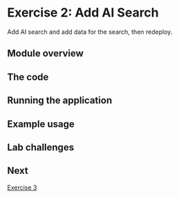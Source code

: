 # Exercise 2: Add AI Search

Add AI search and add data for the search, then redeploy. 

## Module overview

## The code

## Running the application

## Example usage

## Lab challenges

## Next
[Exercise 3](/Lab-Instructions/Exercise-3.md)
